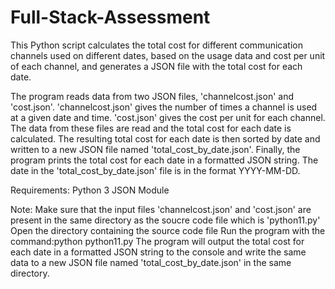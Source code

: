 # Full-Stack-Assessment 

This Python script calculates the total cost for different communication channels used on different dates, based on the usage data and cost per unit of each channel, and generates a JSON file with the total cost for each date.

The program reads data from two JSON files, 'channelcost.json' and 'cost.json'.
'channelcost.json' gives the number of times a channel is used at a given date and time.
'cost.json' gives the cost per unit for each channel.
The data from these files are read and the total cost for each date is calculated. The resulting total cost for each date is then sorted by date and written to a new JSON file named 'total_cost_by_date.json'. Finally, the program prints the total cost for each date in a formatted JSON string. The date in the 'total_cost_by_date.json' file is in the format YYYY-MM-DD.

Requirements:
Python 3
JSON Module

Note:
Make sure that the input files 'channelcost.json' and 'cost.json' are present in the same directory as the soucre code file which is 'python11.py'
Open the directory containing the source code file
Run the program with the command:python python11.py
The program will output the total cost for each date in a formatted JSON string to the console and write the same data to a new JSON file named 'total_cost_by_date.json' in the same directory.
